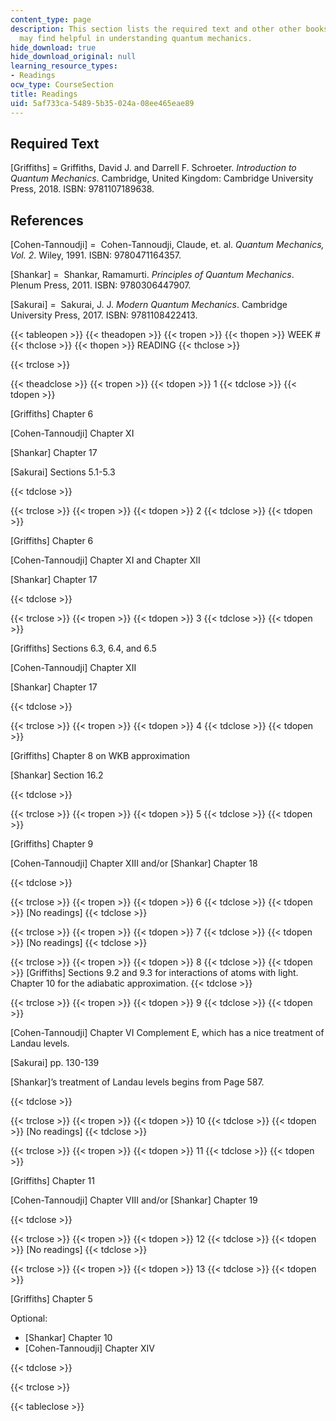 ```yaml
---
content_type: page
description: This section lists the required text and other other books which you
  may find helpful in understanding quantum mechanics.
hide_download: true
hide_download_original: null
learning_resource_types:
- Readings
ocw_type: CourseSection
title: Readings
uid: 5af733ca-5489-5b35-024a-08ee465eae89
---
```


Required Text
-------------

\[Griffiths\] = Griffiths, David J. and Darrell F. Schroeter. _Introduction to Quantum Mechanics_. Cambridge, United Kingdom: Cambridge University Press, 2018. ISBN: 9781107189638.

References
----------

\[Cohen-Tannoudji\] =  Cohen-Tannoudji, Claude, et. al. _Quantum Mechanics, Vol. 2_. Wiley, 1991. ISBN: 9780471164357.

\[Shankar\] =  Shankar, Ramamurti. _Principles of Quantum Mechanics_. Plenum Press, 2011. ISBN: 9780306447907.

\[Sakurai\] =  Sakurai, J. J. _Modern Quantum Mechanics_. Cambridge University Press, 2017. ISBN: 9781108422413.

{{< tableopen >}}
{{< theadopen >}}
{{< tropen >}}
{{< thopen >}}
WEEK #
{{< thclose >}}
{{< thopen >}}
READING
{{< thclose >}}

{{< trclose >}}

{{< theadclose >}}
{{< tropen >}}
{{< tdopen >}}
1
{{< tdclose >}}
{{< tdopen >}}


\[Griffiths\] Chapter 6

\[Cohen-Tannoudji\] Chapter XI

\[Shankar\] Chapter 17

\[Sakurai\] Sections 5.1-5.3


{{< tdclose >}}

{{< trclose >}}
{{< tropen >}}
{{< tdopen >}}
2
{{< tdclose >}}
{{< tdopen >}}


\[Griffiths\] Chapter 6

\[Cohen-Tannoudji\] Chapter XI and Chapter XII

\[Shankar\] Chapter 17


{{< tdclose >}}

{{< trclose >}}
{{< tropen >}}
{{< tdopen >}}
3
{{< tdclose >}}
{{< tdopen >}}


\[Griffiths\] Sections 6.3, 6.4, and 6.5

\[Cohen-Tannoudji\] Chapter XII

\[Shankar\] Chapter 17


{{< tdclose >}}

{{< trclose >}}
{{< tropen >}}
{{< tdopen >}}
4
{{< tdclose >}}
{{< tdopen >}}


\[Griffiths\] Chapter 8 on WKB approximation

\[Shankar\] Section 16.2


{{< tdclose >}}

{{< trclose >}}
{{< tropen >}}
{{< tdopen >}}
5
{{< tdclose >}}
{{< tdopen >}}


\[Griffiths\] Chapter 9

\[Cohen-Tannoudji\] Chapter XIII and/or \[Shankar\] Chapter 18


{{< tdclose >}}

{{< trclose >}}
{{< tropen >}}
{{< tdopen >}}
6
{{< tdclose >}}
{{< tdopen >}}
\[No readings\]
{{< tdclose >}}

{{< trclose >}}
{{< tropen >}}
{{< tdopen >}}
7
{{< tdclose >}}
{{< tdopen >}}
\[No readings\]
{{< tdclose >}}

{{< trclose >}}
{{< tropen >}}
{{< tdopen >}}
8
{{< tdclose >}}
{{< tdopen >}}
\[Griffiths\] Sections 9.2 and 9.3 for interactions of atoms with light. Chapter 10 for the adiabatic approximation.
{{< tdclose >}}

{{< trclose >}}
{{< tropen >}}
{{< tdopen >}}
9
{{< tdclose >}}
{{< tdopen >}}


\[Cohen-Tannoudji\] Chapter VI Complement E, which has a nice treatment of Landau levels.

\[Sakurai\] pp. 130-139

\[Shankar\]’s treatment of Landau levels begins from Page 587.


{{< tdclose >}}

{{< trclose >}}
{{< tropen >}}
{{< tdopen >}}
10
{{< tdclose >}}
{{< tdopen >}}
\[No readings\]
{{< tdclose >}}

{{< trclose >}}
{{< tropen >}}
{{< tdopen >}}
11
{{< tdclose >}}
{{< tdopen >}}


\[Griffiths\] Chapter 11

\[Cohen-Tannoudji\] Chapter VIII and/or \[Shankar\] Chapter 19


{{< tdclose >}}

{{< trclose >}}
{{< tropen >}}
{{< tdopen >}}
12
{{< tdclose >}}
{{< tdopen >}}
\[No readings\]
{{< tdclose >}}

{{< trclose >}}
{{< tropen >}}
{{< tdopen >}}
13
{{< tdclose >}}
{{< tdopen >}}


\[Griffiths\] Chapter 5

Optional:

*   \[Shankar\] Chapter 10
*   \[Cohen-Tannoudji\] Chapter XIV


{{< tdclose >}}

{{< trclose >}}

{{< tableclose >}}